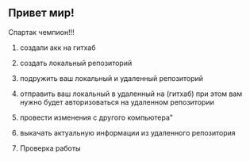 ## Привет мир!

Спартак чемпион!!!

1. создали акк на гитхаб

2. создать локальный репозиторий 

3. подружить ваш локальный и удаленный репозиторий 

4. отправить ваш локальный в удаленный на (гитхаб) при этом вам нужно будет авторизоваться на удаленном репозитории 

5. провести изменения с другого компьютера"

6. выкачать актуальную информации из удаленного репозитория 

7. Проверка работы
